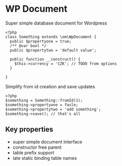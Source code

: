 # WP Document

Super simple database document for Wordpress

    <?php
    class Something extends \om\WpDocument {
      public $propertyone = true;
      /** @var bool */
      public $propertytwo = 'default value';

      public function __construct() {
        $this->currency = 'CZK'; // TODO from options
      }

    }

Simplify from id creation and save updates

    <?php
    $something = Something::fromId(1);
    $something->propertyone = fasle;
    $something->propertytwo = 'add something';
    $something->save(); // that's all


## Key properties

- super simple document interface
- constructor free parent
- table prefix support
- late static binding table names